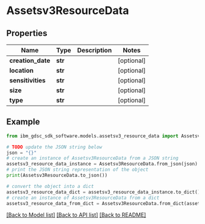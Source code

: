 # Assetsv3ResourceData


## Properties

Name | Type | Description | Notes
------------ | ------------- | ------------- | -------------
**creation_date** | **str** |  | [optional] 
**location** | **str** |  | [optional] 
**sensitivities** | **str** |  | [optional] 
**size** | **str** |  | [optional] 
**type** | **str** |  | [optional] 

## Example

```python
from ibm_gdsc_sdk_software.models.assetsv3_resource_data import Assetsv3ResourceData

# TODO update the JSON string below
json = "{}"
# create an instance of Assetsv3ResourceData from a JSON string
assetsv3_resource_data_instance = Assetsv3ResourceData.from_json(json)
# print the JSON string representation of the object
print(Assetsv3ResourceData.to_json())

# convert the object into a dict
assetsv3_resource_data_dict = assetsv3_resource_data_instance.to_dict()
# create an instance of Assetsv3ResourceData from a dict
assetsv3_resource_data_from_dict = Assetsv3ResourceData.from_dict(assetsv3_resource_data_dict)
```
[[Back to Model list]](../README.md#documentation-for-models) [[Back to API list]](../README.md#documentation-for-api-endpoints) [[Back to README]](../README.md)


